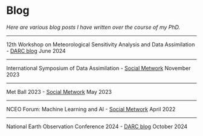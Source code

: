 # Blog

*Here are various blog posts I have written over the course of my PhD.*

---

12th Workshop on Meteorological Sensitivity Analysis and Data Assimilation - [DARC blog](https://research.reading.ac.uk/met-darc/2024/06/20/12th-workshop-on-meteorological-sensitivity-analysis-and-data-assimilation/) June 2024

---
International Symposium of Data Assimilation - [Social Metwork](https://socialmetwork.blog/2023/11/10/international-symposium-of-data-assimilation-2023/) November 2023

---
Met Ball 2023 - [Social Metwork](https://socialmetwork.blog/2023/05/19/met-ball-2023/) May 2023

---

NCEO Forum: Machine Learning and AI - [Social Metwork](https://socialmetwork.blog/2022/04/22/nceo-forum-machine-learning-and-ai/) April 2022

---

National Earth Observation Conference 2024 - [DARC blog](https://research.reading.ac.uk/met-darc/2024/10/16/national-earth-observation-conference-2024/) October 2024
